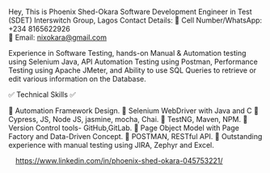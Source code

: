 Hey, This is Phoenix Shed-Okara
Software Development Engineer in Test (SDET) Interswitch Group, Lagos
Contact Details:
                  📲 Cell Number/WhatsApp:   +234 8165622926  
                  📨 Email:         nixokara@gmail.com

Experience in Software Testing, hands-on Manual & Automation testing using Selenium Java, API Automation Testing using Postman, Performance Testing using Apache JMeter, and Ability to use SQL Queries to retrieve or edit various information on the Database.

✅ Technical Skills ✅

🔹 Automation Framework Design.
🔹 Selenium WebDriver with Java and C
🔹 Cypress, JS, Node JS, jasmine, mocha, Chai.
🔹 TestNG, Maven, NPM.
🔹 Version Control tools- GitHub,GitLab.
🔹 Page Object Model with Page Factory and Data-Driven Concept.
🔹 POSTMAN, RESTful API.
🔹 Outstanding experience with manual testing using JIRA, Zephyr and Excel.

 https://www.linkedin.com/in/phoenix-shed-okara-045753221/

